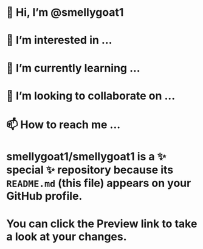 
# 👋 Hi, I’m @smellygoat1
# 👀 I’m interested in ...
# 🌱 I’m currently learning ...
# 💞️ I’m looking to collaborate on ...
# 📫 How to reach me ...
# smellygoat1/smellygoat1 is a ✨ special ✨ repository because its `README.md` (this file) appears on your GitHub profile.
# You can click the Preview link to take a look at your changes.
